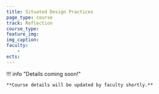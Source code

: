 ```yaml
---
title: Situated Design Practices
page_type: course
track: Reflection
course_type:
feature_img:
img_caption:
faculty:
    - 
ects: 
---
```


!!! info "Details coming soon!"

    **Course details will be updated by faculty shortly.**
